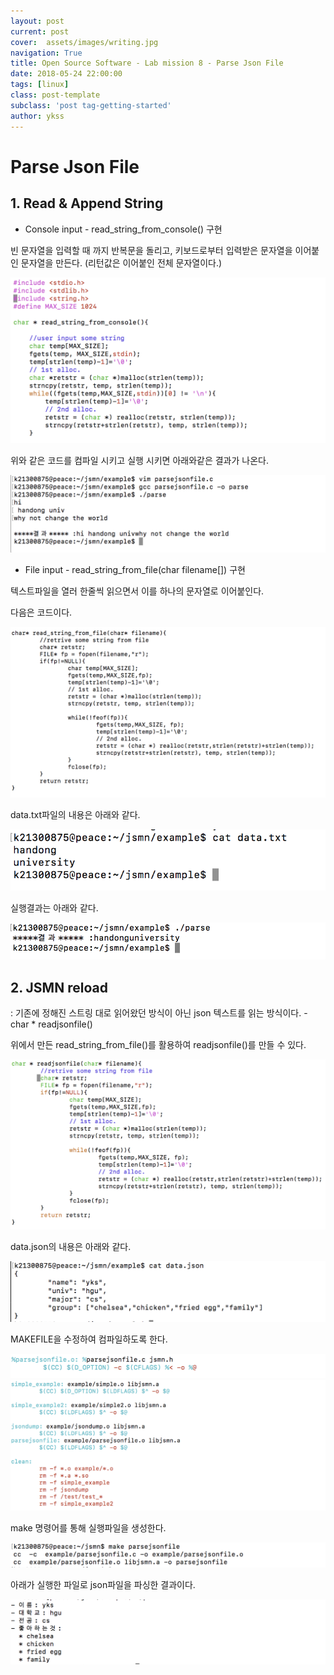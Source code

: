 ```yaml
---
layout: post
current: post
cover:  assets/images/writing.jpg
navigation: True
title: Open Source Software - Lab mission 8 - Parse Json File
date: 2018-05-24 22:00:00
tags: [linux]
class: post-template
subclass: 'post tag-getting-started'
author: ykss
---
```


# Parse Json File 

## 1. Read & Append String 

* Console input - read_string_from_console() 구현

 빈 문자열을 입력할 때 까지 반복문을 돌리고, 키보드로부터 입력받은 문자열을 이어붙인 문자열을 만든다. (리턴값은 이어붙인 전체 문자열이다.)

![lab8_6](/assets/images/lab8_6.png)

위와 같은 코드를 컴파일 시키고 실행 시키면 아래와같은 결과가 나온다.

![lab8_7](/assets/images/lab8_7.png)


* File input - read_string_from_file(char filename[]) 구현

 텍스트파일을 열러 한줄씩 읽으면서 이를 하나의 문자열로 이어붙인다.

다음은 코드이다.

![lab8_10](/assets/images/lab8_10.png)

data.txt파일의 내용은 아래와 같다.

![lab8_8](/assets/images/lab8_8.png)

실행결과는 아래와 같다.

![lab8_9](/assets/images/lab8_9.png)


## 2. JSMN reload
: 기존에 정해진 스트링 대로 읽어왔던 방식이 아닌 json 텍스트를 읽는 방식이다. - char * readjsonfile()

위에서 만든 read_string_from_file()를 활용하여 
readjsonfile()를 만들 수 있다.

![lab8_16](/assets/images/lab8_16.png)

data.json의 내용은 아래와 같다.

![lab8_11](/assets/images/lab8_11.png)

MAKEFILE을 수정하여 컴파일하도록 한다.

![lab8_12](/assets/images/lab8_12.png)
![lab8_15](/assets/images/lab8_15.png)

make 명령어를 통해 실행파일을 생성한다.

![lab8_13](/assets/images/lab8_13.png)

아래가 실행한 파일로 json파일을 파싱한 결과이다. 

![lab8_14](/assets/images/lab8_14.png)


